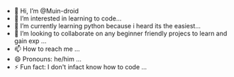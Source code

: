 - 👋 Hi, I’m @Muin-droid
- 👀 I’m interested in learning to code...
- 🌱 I’m currently learning python because i heard its the easiest...
- 💞️ I’m looking to collaborate on any beginner friendly projecs to learn and gain exp ...
- 📫 How to reach me ...
- 😄 Pronouns: he/him ...
- ⚡ Fun fact: I don't infact know how to code ...

<!---
Muin-droid/Muin-droid is a ✨ special ✨ repository because its `README.md` (this file) appears on your GitHub profile.
You can click the Preview link to take a look at your changes.
--->
